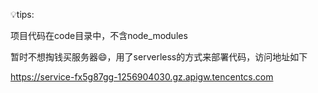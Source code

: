 💡tips:

项目代码在code目录中，不含node_modules



暂时不想掏钱买服务器😄，用了serverless的方式来部署代码，访问地址如下

https://service-fx5g87gg-1256904030.gz.apigw.tencentcs.com